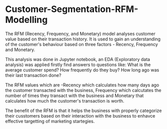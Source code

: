 # Customer-Segmentation-RFM-Modelling
The RFM (Recency, Frequency, and Monetary) model analyses customer value based on their transaction history. 
It is used to gain an understanding of the customer's behaviour based on three factors - Recency, Frequency and Monetary.

This analysis was done in Jupyter notebook, an EDA (Exploratory data analysis) was applied firstly find answers to questions like:
What is the average customer spend?
How frequently do they buy?
How long ago was their last transaction done?

The RFM values which are -Recency which calculates how many days ago the customer transacted with the business, Frequency which
calcutates the number of times they transact with the business and Monetary that calculates how much the customer's transaction is worth.

The benefit of the RFM is that it helps the business with properly categorize their cusstomers based on their interaction with the business
to enhavce effective targetting of marketing startegies.
